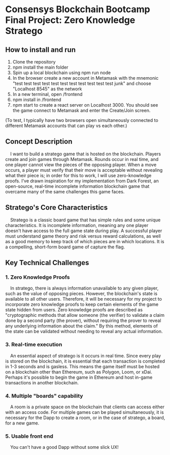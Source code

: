 # Consensys Blockchain Bootcamp Final Project: Zero Knowledge Stratego

## How to install and run

1. Clone the repository
2. npm install the main folder
3. Spin up a local blockchain using npm run node
4. In the browser create a new account in Metamask with the mnemonic "test test test test test test test test test test test junk" and choose "Localhost 8545" as the network
5. In a new terminal, open /frontend
6. npm install in /frontend
7. npm start to create a react server on Localhost 3000. You should see the game connect to Metamask and enter the Create/Join screen.

(To test, I typically have two browsers open simultaneously connected to different Metamask accounts that can play vs each other.)

## Concept Description

    I want to build a stratego game that is hosted on the blockchain. Players create and join games through Metamask. Rounds occur in real time, and one player cannot view the pieces of the opposing player. When a move occurs, a player must verify that their move is acceptable without revealing what their piece is; in order for this to work, I will use zero-knowledge proofs. I've drawn inspiration for my implementation from Dark Forest, an open-source, real-time incomplete information blockchain game that overcame many of the same challenges this game faces.

## Stratego's Core Characteristics

    Stratego is a classic board game that has simple rules and some unique characteristics. It is incomplete information, meaning any one player doesn't have access to the full game state during play. A successful player must understand game theory and risk versus reward calculations, as well as a good memory to keep track of which pieces are in which locations. It is a compelling, short-form board game of capture the flag.

## Key Technical Challenges

### 1. Zero Knowledge Proofs

    In stratego, there is always information unavailable to any given player, such as the value of opposing pieces. However, the blockchain's state is available to all other users. Therefore, it will be necessary for my project to incorporate zero knowledge proofs to keep certain elements of the game state hidden from users. Zero knowledge proofs are described as "cryptographic methods that allow someone (the verifier) to validate a claim done by a second party (the prover), without requiring the prover to reveal any underlying information about the claim." By this method, elements of the state can be validated without needing to reveal any actual information.

### 3. Real-time execution

    An essential aspect of stratego is it occurs in real time. Since every play is stored on the blockchain, it is essential that each transaction is completed in 1-3 seconds and is gasless. This means the game itself must be hosted on a blockchain other than Ethereum, such as Polygon, Loom, or xDai. Perhaps it's possible to begin the game in Ethereum and host in-game transactions in another blockchain.

### 4. Multiple "boards" capability

    A room is a private space on the blockchain that clients can access either with an access code. For multiple games can be played simultaneously, it is necessary for the Dapp to create a room, or in the case of stratego, a board, for a new game.

### 5. Usable front end

    You can't have a good Dapp without some slick UX!

